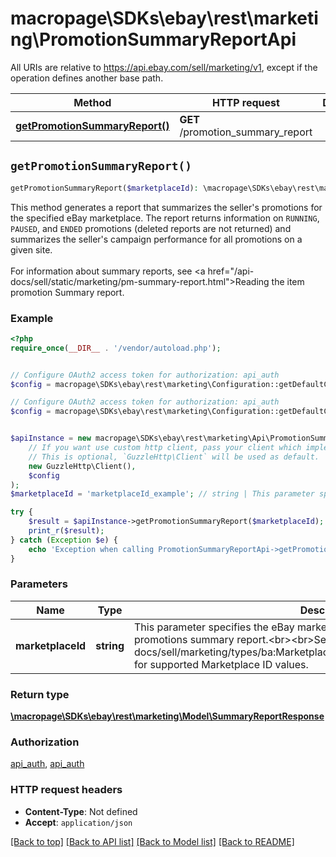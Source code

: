 # macropage\SDKs\ebay\rest\marketing\PromotionSummaryReportApi

All URIs are relative to https://api.ebay.com/sell/marketing/v1, except if the operation defines another base path.

| Method | HTTP request | Description |
| ------------- | ------------- | ------------- |
| [**getPromotionSummaryReport()**](PromotionSummaryReportApi.md#getPromotionSummaryReport) | **GET** /promotion_summary_report |  |


## `getPromotionSummaryReport()`

```php
getPromotionSummaryReport($marketplaceId): \macropage\SDKs\ebay\rest\marketing\Model\SummaryReportResponse
```



This method generates a report that summarizes the seller's promotions for the specified eBay marketplace. The report returns information on <code>RUNNING</code>, <code>PAUSED</code>, and <code>ENDED</code> promotions (deleted reports are not returned) and summarizes the seller's campaign performance for all promotions on a given site.  <br><br>For information about summary reports, see <a href=\"/api-docs/sell/static/marketing/pm-summary-report.html\">Reading the item promotion Summary report</a>.

### Example

```php
<?php
require_once(__DIR__ . '/vendor/autoload.php');


// Configure OAuth2 access token for authorization: api_auth
$config = macropage\SDKs\ebay\rest\marketing\Configuration::getDefaultConfiguration()->setAccessToken('YOUR_ACCESS_TOKEN');

// Configure OAuth2 access token for authorization: api_auth
$config = macropage\SDKs\ebay\rest\marketing\Configuration::getDefaultConfiguration()->setAccessToken('YOUR_ACCESS_TOKEN');


$apiInstance = new macropage\SDKs\ebay\rest\marketing\Api\PromotionSummaryReportApi(
    // If you want use custom http client, pass your client which implements `GuzzleHttp\ClientInterface`.
    // This is optional, `GuzzleHttp\Client` will be used as default.
    new GuzzleHttp\Client(),
    $config
);
$marketplaceId = 'marketplaceId_example'; // string | This parameter specifies the eBay marketplace ID of the site for which you want a promotions summary report.<br><br>See <a href=\"/api-docs/sell/marketing/types/ba:MarketplaceIdEnum\">MarketplaceIdEnum</a> for supported Marketplace ID values.

try {
    $result = $apiInstance->getPromotionSummaryReport($marketplaceId);
    print_r($result);
} catch (Exception $e) {
    echo 'Exception when calling PromotionSummaryReportApi->getPromotionSummaryReport: ', $e->getMessage(), PHP_EOL;
}
```

### Parameters

| Name | Type | Description  | Notes |
| ------------- | ------------- | ------------- | ------------- |
| **marketplaceId** | **string**| This parameter specifies the eBay marketplace ID of the site for which you want a promotions summary report.&lt;br&gt;&lt;br&gt;See &lt;a href&#x3D;\&quot;/api-docs/sell/marketing/types/ba:MarketplaceIdEnum\&quot;&gt;MarketplaceIdEnum&lt;/a&gt; for supported Marketplace ID values. | |

### Return type

[**\macropage\SDKs\ebay\rest\marketing\Model\SummaryReportResponse**](../Model/SummaryReportResponse.md)

### Authorization

[api_auth](../../README.md#api_auth), [api_auth](../../README.md#api_auth)

### HTTP request headers

- **Content-Type**: Not defined
- **Accept**: `application/json`

[[Back to top]](#) [[Back to API list]](../../README.md#endpoints)
[[Back to Model list]](../../README.md#models)
[[Back to README]](../../README.md)

